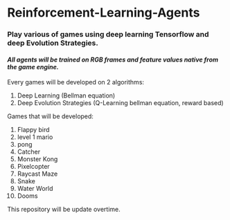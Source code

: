 # Reinforcement-Learning-Agents
### Play various of games using deep learning Tensorflow and deep Evolution Strategies. 

#### *All agents will be trained on RGB frames and feature values native from the game engine.*

Every games will be developed on 2 algorithms:
1. Deep Learning (Bellman equation)
2. Deep Evolution Strategies (Q-Learning bellman equation, reward based)

Games that will be developed:
1. Flappy bird
2. level 1 mario
3. pong
4. Catcher
5. Monster Kong
6. Pixelcopter
7. Raycast Maze
8. Snake
9. Water World
10. Dooms

This repository will be update overtime.

